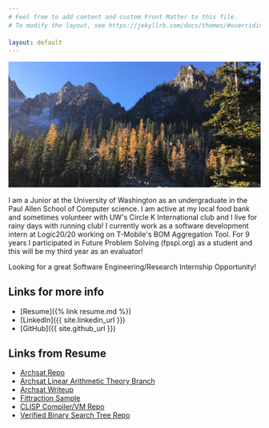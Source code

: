 ```yaml
---
# Feel free to add content and custom Front Matter to this file.
# To modify the layout, see https://jekyllrb.com/docs/themes/#overriding-theme-defaults

layout: default
---
```

![Image](/assets/colchuck.JPG)

I am a Junior at the University of Washington as an undergraduate in the Paul Allen School of Computer science. I am active at my local food bank and sometimes volunteer with UW's Circle K International club and I live for rainy days with running club! I currently work as a software development intern at Logic20/20 working on T-Mobile's BOM Aggregation Tool. For 9 years I participated in Future Problem Solving (fpspi.org) as a student and this will be my third year as an evaluator!

Looking for a great Software Engineering/Research Internship Opportunity!

## Links for more info

* [Resume]({% link resume.md %})
* [LinkedIn]({{ site.linkedin_url }})
* [GitHub]({{ site.github_url }})

## Links from Resume
* [Archsat Repo](https://gforge.inria.fr/projects/archsat/)
* [Archsat Linear Arithmetic Theory Branch](https://gforge.inria.fr/scm/browser.php?group_id=7473)
* [Archsat Writeup](https://github.com/thomasbernardi/Formal-Methods-2018/blob/master/ArchSAT_Arith.pdf)
* [Fittraction Sample](http://share.fittraction.com/workout?user=cfe79d7f-29ee-4700-bbb1-283dbeafd7d6\&workout=311158d8-2ef2-48d3-994d-bda3679bc41d)
* [CLISP Compiler/VM Repo](https://github.com/thomasbernardi/compilation_cours)
* [Verified Binary Search Tree Repo](https://github.com/thomasbernardi/Formal-Methods-2018/blob/master/projet2.v)